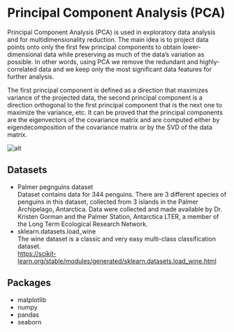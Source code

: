 # Principal Component Analysis (PCA)  
Principal Component Analysis (PCA) is used in exploratory data analysis and for multidimensionality reduction. The main idea is to project data points onto only the first few principal components to obtain lower-dimensional data while preserving as much of the data’s variation as possible. In other words, using PCA we remove the redundant and highly-correlated data and we keep only the most significant data features for further analysis.  

The first principal component is defined as a direction that maximizes variance of the projected data, the second principal component is a direction orthogonal to the first principal component that is the next one to maximize the variance, etc. It can be proved that the principal components are the eigenvectors of the covariance matrix and are computed either by eigendecomposition of the covariance matrix or by the SVD of the data matrix.  

![alt](https://www.researchgate.net/profile/Raphael-Pelissier/publication/284160710/figure/fig2/AS:298853849944064@1448263718024/Principal-Component-Analysis-PCA-based-on-20-descriptive-variables-used-for.png)
## Datasets
- Palmer pegnguins dataset  
Dataset contains data for 344 penguins. There are 3 different species of penguins in this dataset, collected from 3 islands in the Palmer Archipelago, Antarctica. Data were collected and made available by Dr. Kristen Gorman and the Palmer Station, Antarctica LTER, a member of the Long Term Ecological Research Network.  
- sklearn.datasets.load_wine  
The wine dataset is a classic and very easy multi-class classification dataset.  
https://scikit-learn.org/stable/modules/generated/sklearn.datasets.load_wine.html
## Packages
* matplotlib
* numpy
* pandas
* seaborn
